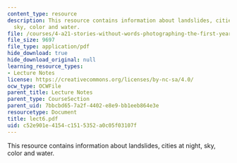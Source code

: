 ```yaml
---
content_type: resource
description: This resource contains information about landslides, cities at night,
  sky, color and water.
file: /courses/4-a21-stories-without-words-photographing-the-first-year-fall-2006/c52e901e4154c1515352a0c05f03107f_lect6.pdf
file_size: 9697
file_type: application/pdf
hide_download: true
hide_download_original: null
learning_resource_types:
- Lecture Notes
license: https://creativecommons.org/licenses/by-nc-sa/4.0/
ocw_type: OCWFile
parent_title: Lecture Notes
parent_type: CourseSection
parent_uid: 7bbcbd65-7a2f-4402-e8e9-bb1eeb864e3e
resourcetype: Document
title: lect6.pdf
uid: c52e901e-4154-c151-5352-a0c05f03107f
---
```

This resource contains information about landslides, cities at night, sky, color and water.